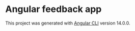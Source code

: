 # Angular feedback app

This project was generated with [Angular CLI](https://github.com/angular/angular-cli) version 14.0.0.
